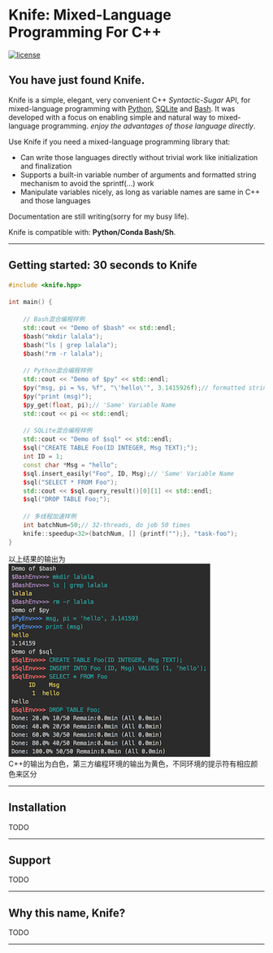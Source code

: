 # Knife: Mixed-Language Programming For C++


[![license](https://img.shields.io/github/license/mashape/apistatus.svg?maxAge=2592000)](https://github.com/FeifanXu/knife/blob/master/LICENSE)

## You have just found Knife.

Knife is a simple, elegant, very convenient C++ _Syntactic-Sugar_ API, for mixed-language programming with [Python](https://www.python.org/), [SQLite](https://www.sqlite.org/) and [Bash](https://www.gnu.org/software/bash/). It was developed with a focus on enabling simple and natural way to mixed-language programming. *enjoy the advantages of those language directly*.

Use Knife if you need a mixed-language programming library that:

- Can write those languages directly without trivial work like initialization and finalization
- Supports a built-in variable number of arguments and formatted string mechanism to avoid the sprintf(...) work
- Manipulate variables nicely, as long as variable names are same in C++ and those languages

Documentation are still writing(sorry for my busy life).

Knife is compatible with: __Python/Conda Bash/Sh__.


------------------

## Getting started: 30 seconds to Knife

```C++
#include <knife.hpp>

int main() {

    // Bash混合编程样例
    std::cout << "Demo of $bash" << std::endl;
    $bash("mkdir lalala");
    $bash("ls | grep lalala");
    $bash("rm -r lalala");

    // Python混合编程样例
    std::cout << "Demo of $py" << std::endl;
    $py("msg, pi = %s, %f", "\'hello\'", 3.1415926f);// formatted string
    $py("print (msg)");
    $py_get(float, pi);// 'Same' Variable Name
    std::cout << pi << std::endl;

    // SQLite混合编程样例
    std::cout << "Demo of $sql" << std::endl;
    $sql("CREATE TABLE Foo(ID INTEGER, Msg TEXT);");
    int ID = 1;
    const char *Msg = "hello";
    $sql.insert_easily("Foo", ID, Msg);// 'Same' Variable Name
    $sql("SELECT * FROM Foo");
    std::cout << $sql.query_result()[0][1] << std::endl;
    $sql("DROP TABLE Foo;");

    // 多线程加速样例
    int batchNum=50;// 32-threads, do job 50 times
    knife::speedup<32>(batchNum, [] {printf("");}, "task-foo");
}
```
 以上结果的输出为  
  ![all_usage](https://github.com/FeifanXu/knife/blob/master/pic/all_usage_simple.png)  
  C++的输出为白色，第三方编程环境的输出为黄色，不同环境的提示符有相应颜色来区分

------------------


## Installation

TODO

------------------


## Support

TODO

------------------


## Why this name, Knife?
TODO

------------------
